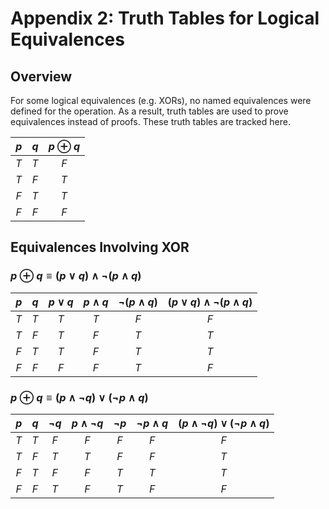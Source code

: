 # Appendix 2: Truth Tables for Logical Equivalences
## Overview
For some logical equivalences (e.g. XORs), no named equivalences were defined
for the operation. As a result, truth tables are used to prove equivalences
instead of proofs. These truth tables are tracked here.

| $p$ | $q$ | $p \oplus q$ |
|:---:|:---:|:------------:|
| $T$ | $T$ | $F$ |
| $T$ | $F$ | $T$ |
| $F$ | $T$ | $T$ |
| $F$ | $F$ | $F$ |

## Equivalences Involving XOR
### $p \oplus q \equiv (p \lor q) \land \neg (p \land q)$
| $p$ | $q$ | $p \lor q$ | $p \land q$ | $\neg (p \land q)$ | $(p \lor q) \land \neg (p \land q)$ |
|:---:|:---:|:----------:|:-----------:|:------------------:|:-----------------------------------:|
| $T$ | $T$ | $T$ | $T$ | $F$ | $F$ |
| $T$ | $F$ | $T$ | $F$ | $T$ | $T$ |
| $F$ | $T$ | $T$ | $F$ | $T$ | $T$ |
| $F$ | $F$ | $F$ | $F$ | $T$ | $F$ |

### $p \oplus q \equiv (p \land \neg q) \lor (\neg p \land q)$
| $p$ | $q$ | $\neg q$ | $p \land \neg q$ | $\neg p$ | $\neg p \land q$ | $(p \land \neg q) \lor (\neg p \land q)$ |
|:---:|:---:|:--------:|:----------------:|:--------:|:----------------:|:----------------------------------------:|
| $T$ | $T$ | $F$ | $F$ | $F$ | $F$ | $F$ |
| $T$ | $F$ | $T$ | $T$ | $F$ | $F$ | $T$ |
| $F$ | $T$ | $F$ | $F$ | $T$ | $T$ | $T$ |
| $F$ | $F$ | $T$ | $F$ | $T$ | $F$ | $F$ |
